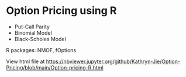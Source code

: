 # Option Pricing using R

- Put-Call Parity
- Binomial Model
- Black-Scholes Model

R packages: NMOF, fOptions

View html file at https://nbviewer.jupyter.org/github/Kathryn-Jie/Option-Pricing/blob/main/Option-pricing-R.html
